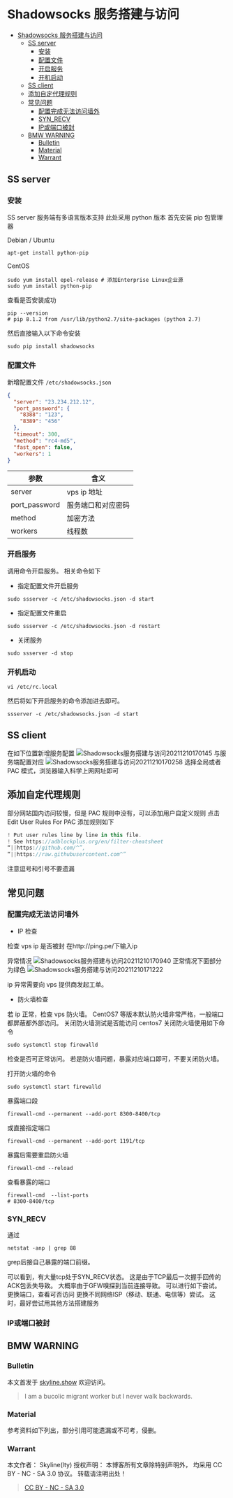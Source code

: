 # Shadowsocks 服务搭建与访问

<!-- @import "[TOC]" {cmd="toc" depthFrom=1 depthTo=6 orderedList=false} -->

<!-- code_chunk_output -->

- [Shadowsocks 服务搭建与访问](#shadowsocks-服务搭建与访问)
  - [SS server](#ss-server)
    - [安装](#安装)
    - [配置文件](#配置文件)
    - [开启服务](#开启服务)
    - [开机启动](#开机启动)
  - [SS client](#ss-client)
  - [添加自定代理规则](#添加自定代理规则)
  - [常见问题](#常见问题)
    - [配置完成无法访问墙外](#配置完成无法访问墙外)
    - [SYN_RECV](#syn_recv)
    - [IP或端口被封](#ip或端口被封)
  - [BMW WARNING](#bmw-warning)
    - [Bulletin](#bulletin)
    - [Material](#material)
    - [Warrant](#warrant)

<!-- /code_chunk_output -->

## SS server

### 安装

SS server 服务端有多语言版本支持
此处采用 python 版本
首先安装 pip 包管理器

Debian / Ubuntu

```shell
apt-get install python-pip
```

CentOS

```shell
sudo yum install epel-release # 添加Enterprise Linux企业源
sudo yum install python-pip
```

查看是否安装成功

```shell
pip --version
# pip 8.1.2 from /usr/lib/python2.7/site-packages (python 2.7)
```

然后直接输入以下命令安装

```python
sudo pip install shadowsocks
```

### 配置文件

新增配置文件
`/etc/shadowsocks.json`

```json
{
  "server": "23.234.212.12",
  "port_password": {
    "8388": "123",
    "8389": "456"
  },
  "timeout": 300,
  "method": "rc4-md5",
  "fast_open": false,
  "workers": 1
}
```

| 参数          | 含义               |
| ------------- | ------------------ |
| server        | vps ip 地址        |
| port_password | 服务端口和对应密码 |
| method        | 加密方法           |
| workers       | 线程数             |

### 开启服务

调用命令开启服务。
相关命令如下

- 指定配置文件开启服务

```shell
sudo ssserver -c /etc/shadowsocks.json -d start
```

- 指定配置文件重启

```shell
sudo ssserver -c /etc/shadowsocks.json -d restart
```

- 关闭服务

```shell
sudo ssserver -d stop
```

### 开机启动

```shell
vi /etc/rc.local
```

然后将如下开启服务的命令添加进去即可。

```shell
ssserver -c /etc/shadowsocks.json -d start

```

## SS client

在如下位置新增服务配置
![Shadowsocks服务搭建与访问20211210170145](https://raw.githubusercontent.com/skylinety/blog-pics/master/imgs/Shadowsocks%E6%9C%8D%E5%8A%A1%E6%90%AD%E5%BB%BA%E4%B8%8E%E8%AE%BF%E9%97%AE20211210170145.png)
与服务端配置对应
![Shadowsocks服务搭建与访问20211210170258](https://raw.githubusercontent.com/skylinety/blog-pics/master/imgs/Shadowsocks%E6%9C%8D%E5%8A%A1%E6%90%AD%E5%BB%BA%E4%B8%8E%E8%AE%BF%E9%97%AE20211210170258.png)
选择全局或者 PAC 模式，浏览器输入科学上网网址即可

## 添加自定代理规则

部分网站国内访问较慢，但是 PAC 规则中没有，可以添加用户自定义规则
点击 Edit User Rules For PAC
添加规则如下

```js
! Put user rules line by line in this file.
! See https://adblockplus.org/en/filter-cheatsheet
“||https://github.com/^”,
“||https://raw.githubusercontent.com^”
```

注意逗号和引号不要遗漏

## 常见问题

### 配置完成无法访问墙外

- IP 检查

检查 vps ip 是否被封
在http://ping.pe/下输入ip

异常情况
![Shadowsocks服务搭建与访问20211210170940](https://raw.githubusercontent.com/skylinety/blog-pics/master/imgs/Shadowsocks%E6%9C%8D%E5%8A%A1%E6%90%AD%E5%BB%BA%E4%B8%8E%E8%AE%BF%E9%97%AE20211210170940.png)
正常情况下面部分为绿色
![Shadowsocks服务搭建与访问20211210171222](https://raw.githubusercontent.com/skylinety/blog-pics/master/imgs/Shadowsocks%E6%9C%8D%E5%8A%A1%E6%90%AD%E5%BB%BA%E4%B8%8E%E8%AE%BF%E9%97%AE20211210171222.png)

ip 异常需要向 vps 提供商发起工单。

- 防火墙检查

若 ip 正常，检查 vps 防火墙。
CentOS7 等版本默认防火墙非常严格，一般端口都屏蔽都外部访问。
关闭防火墙测试是否能访问
centos7 关闭防火墙使用如下命令

```shell
sudo systemctl stop firewalld
```

检查是否可正常访问。
若是防火墙问题，暴露对应端口即可，不要关闭防火墙。

打开防火墙的命令

```shell
sudo systemctl start firewalld
```

暴露端口段

```shell
firewall-cmd --permanent --add-port 8300-8400/tcp
```

或直接指定端口

```shell
firewall-cmd --permanent --add-port 1191/tcp
```

暴露后需要重启防火墙

```shell
firewall-cmd --reload
```

查看暴露的端口

```shell
firewall-cmd  --list-ports
# 8300-8400/tcp
```
### SYN_RECV
通过 
```shell
netstat -anp | grep 88
```
grep后接自己暴露的端口前缀。

可以看到，有大量tcp处于SYN_RECV状态。
这是由于TCP最后一次握手回传的ACK包丢失导致。
大概率由于GFW嗅探到当前连接导致。
可以进行如下尝试。
更换端口，查看可否访问
更换不同网络ISP（移动、联通、电信等）尝试。
这时，最好尝试用其他方法搭建服务
### IP或端口被封



## BMW WARNING

### Bulletin

本文首发于 [skyline.show](http://www.skyline.show)  欢迎访问。

> I am a bucolic migrant worker but I never walk backwards.

### Material

参考资料如下列出，部分引用可能遗漏或不可考，侵删。

>

### Warrant

本文作者： Skyline(lty)
授权声明： 本博客所有文章除特别声明外， 均采用 CC BY - NC - SA 3.0 协议。 转载请注明出处！

> [CC BY - NC - SA 3.0](https://creativecommons.org/licenses/by-nc-sa/3.0/deed.zh)

